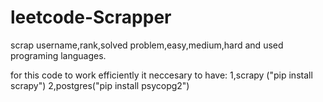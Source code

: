 # leetcode-Scrapper
scrap username,rank,solved problem,easy,medium,hard and used programing languages.

for this code to work efficiently it neccesary to have:
1,scrapy ("pip install scrapy")
2,postgres("pip install psycopg2")

